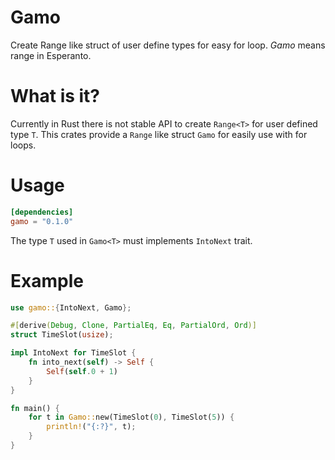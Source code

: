 # Gamo

Create Range like struct of user define types for easy for loop. *Gamo* means range in Esperanto.

# What is it?

Currently in Rust there is not stable API to create `Range<T>` for user defined type `T`. This crates provide a `Range` like struct `Gamo` for easily use with for loops.

# Usage

```toml
[dependencies]
gamo = "0.1.0"
```

The type `T` used in `Gamo<T>` must implements `IntoNext` trait.

# Example

```rust
use gamo::{IntoNext, Gamo};

#[derive(Debug, Clone, PartialEq, Eq, PartialOrd, Ord)]
struct TimeSlot(usize);

impl IntoNext for TimeSlot {
    fn into_next(self) -> Self {
        Self(self.0 + 1)
    }
}

fn main() {
    for t in Gamo::new(TimeSlot(0), TimeSlot(5)) {
        println!("{:?}", t);
    }
}
```
